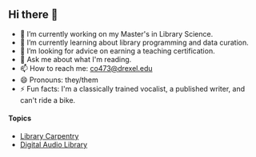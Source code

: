 ## Hi there 👋

- 🔭 I’m currently working on my Master's in Library Science.
- 🌱 I’m currently learning about library programming and data curation.
- 🤔 I’m looking for advice on earning a teaching certification.
- 💬 Ask me about what I'm reading.
- 📫 How to reach me: co473@drexel.edu
- 😄 Pronouns: they/them
- ⚡ Fun facts: I'm a classically trained vocalist, a published writer, and can't ride a bike.

#### Topics

- [Library Carpentry](https://github.com/LibraryCarpentry/lc-spreadsheets)
- [Digital Audio Library](https://github.com/SHARANTANGEDA/DigitalAudioLibraryLVPEI)

<!--
**chioguh/chioguh** is a ✨ _special_ ✨ repository because its `README.md` (this file) appears on your GitHub profile.
-->

